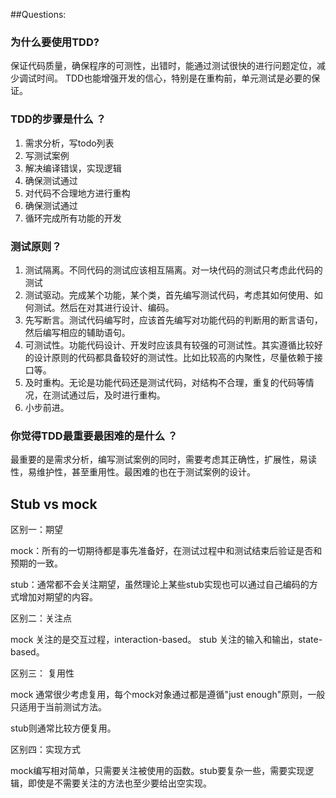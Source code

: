 ##Questions:
### 为什么要使用TDD?
   保证代码质量，确保程序的可测性，出错时，能通过测试很快的进行问题定位，减少调试时间。
   TDD也能增强开发的信心，特别是在重构前，单元测试是必要的保证。
### TDD的步骤是什么 ？
   1. 需求分析，写todo列表
   2. 写测试案例
   3. 解决编译错误，实现逻辑
   4. 确保测试通过
   5. 对代码不合理地方进行重构
   6. 确保测试通过
   7. 循环完成所有功能的开发

### 测试原则？
   1. 测试隔离。不同代码的测试应该相互隔离。对一块代码的测试只考虑此代码的测试
   2. 测试驱动。完成某个功能，某个类，首先编写测试代码，考虑其如何使用、如何测试。然后在对其进行设计、编码。
   3. 先写断言。测试代码编写时，应该首先编写对功能代码的判断用的断言语句，然后编写相应的辅助语句。
   4. 可测试性。功能代码设计、开发时应该具有较强的可测试性。其实遵循比较好的设计原则的代码都具备较好的测试性。比如比较高的内聚性，尽量依赖于接口等。
   5. 及时重构。无论是功能代码还是测试代码，对结构不合理，重复的代码等情况，在测试通过后，及时进行重构。
   6. 小步前进。

### 你觉得TDD最重要最困难的是什么 ？
   最重要的是需求分析，编写测试案例的同时，需要考虑其正确性，扩展性，易读性，易维护性，甚至重用性。最困难的也在于测试案例的设计。


##   Stub vs mock

   区别一：期望

   mock：所有的一切期待都是事先准备好，在测试过程中和测试结束后验证是否和预期的一致。

   stub：通常都不会关注期望，虽然理论上某些stub实现也可以通过自己编码的方式增加对期望的内容。

   区别二：关注点

   mock 关注的是交互过程，interaction-based。
   stub 关注的输入和输出，state-based。

   区别三： 复用性

   mock 通常很少考虑复用，每个mock对象通过都是遵循"just enough"原则，一般只适用于当前测试方法。

   stub则通常比较方便复用。

   区别四：实现方式

   mock编写相对简单，只需要关注被使用的函数。stub要复杂一些，需要实现逻辑，即使是不需要关注的方法也至少要给出空实现。
